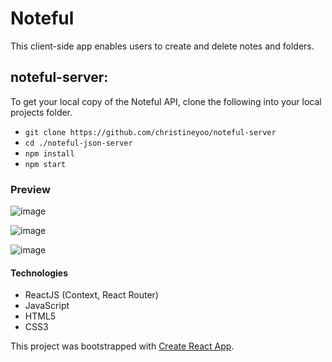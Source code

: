 # Noteful

This client-side app enables users to create and delete notes and folders.
## noteful-server:
To get your local copy of the Noteful API, clone the following into your local projects folder.
- `git clone https://github.com/christineyoo/noteful-server`
- `cd ./noteful-json-server`
- `npm install`
- `npm start`

### Preview
![image](https://user-images.githubusercontent.com/76637034/117241230-8a0b9e80-ade7-11eb-9929-7fd8f10412d1.png)

![image](https://user-images.githubusercontent.com/76637034/117241337-c63eff00-ade7-11eb-98be-1dae6831986f.png)

![image](https://user-images.githubusercontent.com/76637034/117241360-d8b93880-ade7-11eb-81c7-c2d4d21af743.png)

#### Technologies
- ReactJS (Context, React Router)
- JavaScript
- HTML5
- CSS3

This project was bootstrapped with [Create React App](https://github.com/facebook/create-react-app).
